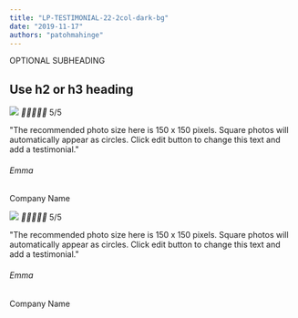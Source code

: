 ```yaml
---
title: "LP-TESTIMONIAL-22-2col-dark-bg"
date: "2019-11-17"
authors: "patohmahinge"
---
```


OPTIONAL SUBHEADING

## Use h2 or h3 heading

![](images/placeholder-300x300-150x150.jpg) __________ 5/5

"The recommended photo size here is 150 x 150 pixels. Square photos will automatically appear as circles. Click edit button to change this text and add a testimonial."

###### Emma

Company Name

![](images/placeholder-300x300-150x150.jpg) __________ 5/5

"The recommended photo size here is 150 x 150 pixels. Square photos will automatically appear as circles. Click edit button to change this text and add a testimonial."

###### Emma

Company Name
